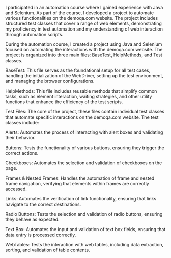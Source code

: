 I participated in an automation course where I gained experience with Java and Selenium. 
As part of the course, I developed a project to automate various functionalities on the demoqa.com website. 
The project includes structured test classes that cover a range of web elements, demonstrating my proficiency in test automation and my understanding of web interaction through automation scripts.

During the automation course, I created a project using Java and Selenium focused on automating the interactions with the demoqa.com website. The project is organized into three main files: BaseTest, HelpMethods, and Test classes.

BaseTest: This file serves as the foundational setup for all test cases, handling the initialization of the WebDriver, setting up the test environment, and managing the browser configurations.

HelpMethods: This file includes reusable methods that simplify common tasks, such as element interaction, waiting strategies, and other utility functions that enhance the efficiency of the test scripts.

Test Files: The core of the project, these files contain individual test classes that automate specific interactions on the demoqa.com website. The test classes include:

Alerts: Automates the process of interacting with alert boxes and validating their behavior. 

Buttons: Tests the functionality of various buttons, ensuring they trigger the correct actions.

Checkboxes: Automates the selection and validation of checkboxes on the page. 

Frames & Nested Frames: Handles the automation of frame and nested frame navigation, verifying that elements within frames are correctly accessed.

Links: Automates the verification of link functionality, ensuring that links navigate to the correct destinations.

Radio Buttons: Tests the selection and validation of radio buttons, ensuring they behave as expected.

Text Box: Automates the input and validation of text box fields, ensuring that data entry is processed correctly.

WebTables: Tests the interaction with web tables, including data extraction, sorting, and validation of table contents.
